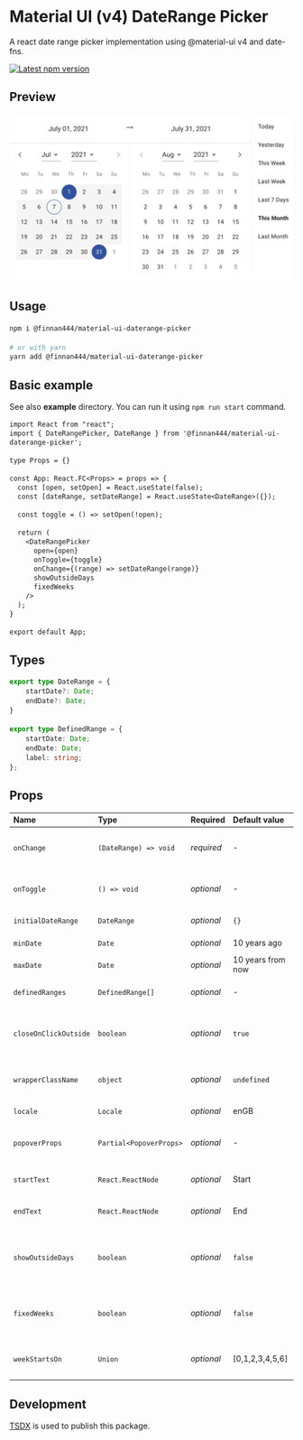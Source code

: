 # Material UI (v4) DateRange Picker

A react date range picker implementation using @material-ui v4 and date-fns.

<a href='https://www.npmjs.com/package/@finnan444/material-ui-daterange-picker'>
    <img src='https://img.shields.io/npm/v/@finnan444/material-ui-daterange-picker.svg' alt='Latest npm version'>
</a>

## Preview

![Screenshot](/screenshot.png?raw=true "Screenshot")

## Usage

```bash
npm i @finnan444/material-ui-daterange-picker

# or with yarn
yarn add @finnan444/material-ui-daterange-picker
```

## Basic example
See also **example** directory. You can run it using `npm run start` command.

```tsx
import React from "react";
import { DateRangePicker, DateRange } from '@finnan444/material-ui-daterange-picker';

type Props = {}

const App: React.FC<Props> = props => {
  const [open, setOpen] = React.useState(false);
  const [dateRange, setDateRange] = React.useState<DateRange>({});

  const toggle = () => setOpen(!open);

  return (
    <DateRangePicker
      open={open}
      onToggle={toggle}
      onChange={(range) => setDateRange(range)}
      showOutsideDays
      fixedWeeks
    />
  );
}

export default App;
```

## Types
```ts
export type DateRange = {
    startDate?: Date;
    endDate?: Date;
}

export type DefinedRange = {
    startDate: Date;
    endDate: Date;
    label: string;
};
```

## Props

| Name                  | Type                    | Required   | Default value     | Description                                                                               |
|:----------------------|:------------------------|:-----------|:------------------|:------------------------------------------------------------------------------------------|
| `onChange`            | `(DateRange) => void`   | _required_ | -                 | Handler function for providing selected date range.                                       |
| `onToggle`            | `() => void`            | _optional_ | -                 | Handler function to show / hide the DateRangePicker.                                      |
| `initialDateRange`    | `DateRange`             | _optional_ | `{}`              | Initially selected date range.                                                            |
| `minDate`             | `Date`                  | _optional_ | 10 years ago      | Min date allowed in range.                                                                |
| `maxDate`             | `Date`                  | _optional_ | 10 years from now | Max date allowed in range.                                                                |
| `definedRanges`       | `DefinedRange[]`        | _optional_ | -                 | Custom defined ranges to show in the list.                                                |
| `closeOnClickOutside` | `boolean`               | _optional_ | `true`            | Defines if DateRangePicker will be closed when clicking outside of it.                    |
| `wrapperClassName`    | `object`                | _optional_ | `undefined`       | Defines additional wrapper style classes.                                                 |
| `locale`              | `Locale`                | _optional_ | enGB              | The locale for date calculation.                                                          |
| `popoverProps`        | `Partial<PopoverProps>` | _optional_ | -                 | PopoverProps applied to main Popover component.                                           |
| `startText`           | `React.ReactNode`       | _optional_ | Start             | Text for start toolbar placeholder.                                                       |
| `endText`             | `React.ReactNode`       | _optional_ | End               | Text for end toolbar placeholder.                                                         |
| `showOutsideDays`     | `boolean`               | _optional_ | `false`           | Show the outside days. An outside day is a day falling in the next or the previous month. |
| `fixedWeeks`          | `boolean`               | _optional_ | `false`           | Display six weeks per months, regardless the month’s number of weeks.                     |
| `weekStartsOn`        | `Union`                 | _optional_ | [0,1,2,3,4,5,6]   | The index of the first day of the week (0 - Sunday).                                      |

## Development
[TSDX](https://tsdx.io/) is used to publish this package.
